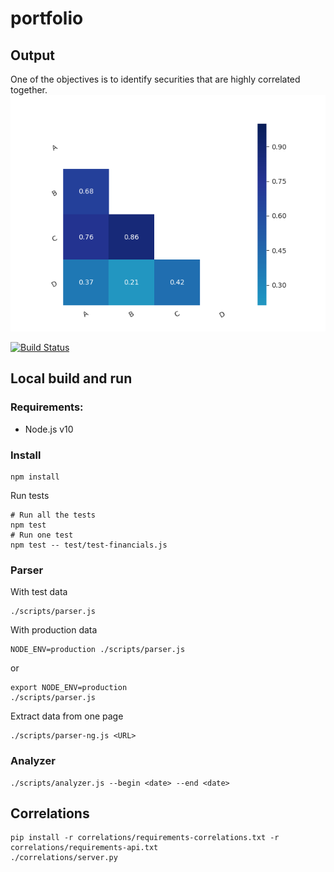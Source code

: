 # portfolio

## Output
One of the objectives is to identify securities that are highly correlated together.
![Example of output](correlations/picture.png "Example of output")

[![Build Status](https://travis-ci.org/egenerat/portfolio.svg?branch=master)](https://travis-ci.org/egenerat/portfolio)


## Local build and run


### Requirements:
- Node.js v10


### Install
```
npm install
```

Run tests
```
# Run all the tests
npm test
# Run one test
npm test -- test/test-financials.js
```

### Parser
With test data
```
./scripts/parser.js
```

With production data
```
NODE_ENV=production ./scripts/parser.js
```
or
```
export NODE_ENV=production
./scripts/parser.js
```

Extract data from one page
```
./scripts/parser-ng.js <URL>
```

### Analyzer

```
./scripts/analyzer.js --begin <date> --end <date>
```

## Correlations
```
pip install -r correlations/requirements-correlations.txt -r correlations/requirements-api.txt
./correlations/server.py
```